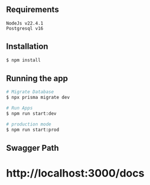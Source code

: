 ## Requirements
```
NodeJs v22.4.1
Postgresql v16
```

## Installation

```bash
$ npm install
```

## Running the app

```bash
# Migrate Database
$ npx prisma migrate dev

# Run Apps
$ npm run start:dev

# production mode
$ npm run start:prod
```

## Swagger Path
# http://localhost:3000/docs

